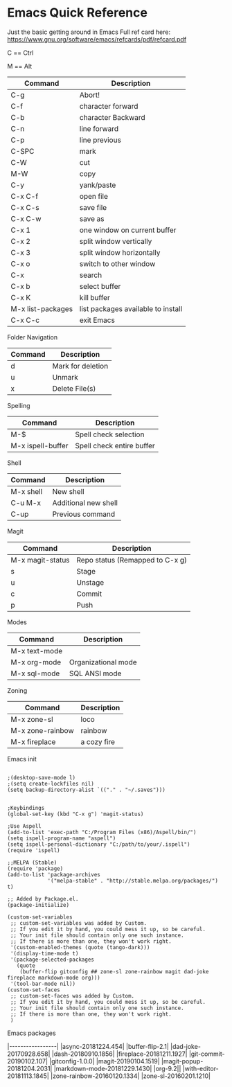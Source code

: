 
# Emacs Quick Reference

Just the basic getting around in Emacs
Full ref card here:
https://www.gnu.org/software/emacs/refcards/pdf/refcard.pdf

C == Ctrl

M == Alt

| Command | Description |
|---------|-------------|
| C-g | Abort!|
| C-f | character forward |
| C-b | character Backward |
| C-n | line forward |
| C-p | line previous |
| C-SPC | mark |
| C-W | cut |
| M-W | copy |
| C-y | yank/paste |
| C-x C-f | open file |
| C-x C-s | save file |
| C-x C-w | save as |
| C-x 1 | one window on current buffer |
| C-x 2 | split window vertically |
| C-x 3 | split window horizontally |
| C-x o | switch to other window |
| C-x | search |
| C-x b | select buffer |
| C-x K | kill buffer |
| M-x list-packages | list packages available to install |
| C-x C-c | exit Emacs |

Folder Navigation

| Command | Description |
|---------|-------------|
| d | Mark for deletion |
| u | Unmark | 
| x | Delete File(s) |

Spelling

| Command | Description |
|---------|-------------|
| M-$ | Spell check selection |
| M-x ispell-buffer | Spell check entire buffer |

Shell

| Command | Description |
|---------|-------------|
| M-x shell | New shell |
| C-u M-x  | Additional new shell|
| C-up | Previous command |

Magit

| Command | Description |
|---------|-------------|
| M-x magit-status| Repo status (Remapped to C-x g)|
| s | Stage |
| u | Unstage|
| c | Commit |
| p | Push |

Modes

| Command | Description |
|---------|-------------|
| M-x text-mode |
| M-x org-mode| Organizational mode |
| M-x sql-mode| SQL ANSI mode | 

Zoning

| Command | Description |
|---------|-------------|
| M-x zone-sl | loco |
| M-x zone-rainbow | rainbow |
| M-x fireplace | a cozy fire |

Emacs init

```

;(desktop-save-mode l)
;(setq create-lockfiles nil)
(setq backup-directory-alist `(("." . "~/.saves")))


;Keybindings
(global-set-key (kbd "C-x g") 'magit-status)

;Use Aspell
(add-to-list 'exec-path "C:/Program Files (x86)/Aspell/bin/")
(setq ispell-program-name "aspell")
(setq ispell-personal-dictionary "C:/path/to/your/.ispell")
(require 'ispell)

;;MELPA (Stable)
(require 'package)
(add-to-list 'package-archives
             '("melpa-stable" . "http://stable.melpa.org/packages/") t)

;; Added by Package.el.  
(package-initialize)

(custom-set-variables
 ;; custom-set-variables was added by Custom.
 ;; If you edit it by hand, you could mess it up, so be careful.
 ;; Your init file should contain only one such instance.
 ;; If there is more than one, they won't work right.
 '(custom-enabled-themes (quote (tango-dark)))
 '(display-time-mode t)
 '(package-selected-packages
   (quote
    (buffer-flip gitconfig ## zone-sl zone-rainbow magit dad-joke fireplace markdown-mode org)))
 '(tool-bar-mode nil))
(custom-set-faces
 ;; custom-set-faces was added by Custom.
 ;; If you edit it by hand, you could mess it up, so be careful.
 ;; Your init file should contain only one such instance.
 ;; If there is more than one, they won't work right.
 )

```
Emacs packages

|-----------------|
|async-20181224.454|
|buffer-flip-2.1|
|dad-joke-20170928.658|
|dash-20180910.1856|
|fireplace-20181211.1927|
|git-commit-20190102.107|
|gitconfig-1.0.0|
|magit-20190104.1519|
|magit-popup-20181204.2031|
|markdown-mode-20181229.1430|
|org-9.2||
|with-editor-20181113.1845|
|zone-rainbow-20160120.1334|
|zone-sl-20160201.1210|
